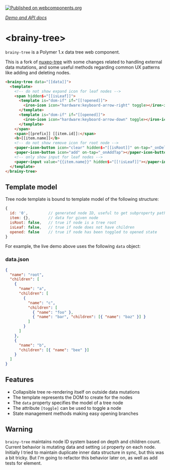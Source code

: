 [![Published on webcomponents.org](https://img.shields.io/badge/webcomponents.org-published-blue.svg)](https://www.webcomponents.org/element/OWOX/brainy-tree)

_[Demo and API docs](https://owox.github.io/brainy-tree/)_

# &lt;brainy-tree&gt;

`brainy-tree` is a Polymer 1.x data tree web component.

This is a fork of [nuxeo-tree](https://www.webcomponents.org/element/nuxeo/nuxeo-ui-elements/nuxeo-tree)
with some changes related to handling external data mutations, and some useful methods regarding
common UX patterns like adding and deleting nodes.

<!--
```
<custom-element-demo>
  <template>
    <script src="../webcomponentsjs/webcomponents-lite.js"></script>
    <link rel="import" href="../paper-icon-button/paper-icon-button.html">
    <link rel="import" href="../paper-input/paper-input.html">
    <link rel="import" href="../iron-icon/iron-icon.html">
    <link rel="import" href="../iron-icons/hardware-icons.html">
    <link rel="import" href="../iron-icons/iron-icons.html">
    <link rel="import" href="brainy-tree.html">
    <script src="demo/data.js"></script>
    <style is="custom-style">
      [toggle] {
        cursor: pointer;
      }
    </style>
    <div>
      <template is="dom-bind">
        <next-code-block></next-code-block>
      </template>
      <script>
        (function() {
          'use strict';

          document.addEventListener('WebComponentsReady', function() {
            var scope = document.querySelector('template[is="dom-bind"]');
            var tree = document.querySelector('brainy-tree');
            scope.data = window.demoData;
            scope.prefix = 'Node ';
            scope._onAddTap = function(e) {
              // get tree node from where event was fired
              var id = e.model.dataHost.dataset.id;
              var node = tree.getNodeById(id);

              // get path to given node
              var path = tree.getPathForNode('data', node);

              // if node is a leaf, initialize children array
              if (!node.children) {
                scope.set(path, []);
              }

              // add a node in a data-binding-aware way
              scope.push(path, {
                name: 'child of ' + node.name,
                children: []
              });

              // open node
              tree.openBranch(id);
            };
            scope._onDeleteTap = function(e) {
              // get ID of tree node from where event was fired
              var id = e.model.dataHost.dataset.id;

              // get parent node
              var parent = tree.getParentNodeById(id);

              // get path to parent node
              var path = tree.getPathForNode('data', parent);

              // get index for given node
              var index = tree.getChildIndexById(parent, id);

              // remove that node in a data-binding-aware way
              scope.splice(path, index, 1);
            };
          });
        })();
      </script>      
    </div>
  </template>
</custom-element-demo>
```
-->
```html
<brainy-tree data="[[data]]">
  <template>
    <!-- do not show expand icon for leaf nodes -->
    <span hidden$="[[isLeaf]]">
      <template is="dom-if" if="[[!opened]]">
        <iron-icon icon="hardware:keyboard-arrow-right" toggle></iron-icon>
      </template>
      <template is="dom-if" if="[[opened]]">
        <iron-icon icon="hardware:keyboard-arrow-down" toggle></iron-icon>
      </template>
    </span>
    <span>[[prefix]] [[item.id]]:</span>
    <b>[[item.name]]</b>
    <!-- do not show remove icon for root node -->
    <paper-icon-button icon="clear" hidden$="[[isRoot]]" on-tap="_onDeleteTap"></paper-icon-button>
    <paper-icon-button icon="add" on-tap="_onAddTap"></paper-icon-button>
    <!-- only show input for leaf nodes -->
    <paper-input value="{{item.name}}" hidden$="[[!isLeaf]]"></paper-input>
  </template>
</brainy-tree>
```

## Template model

Tree node template is bound to template model of the following structure:
```js
{
  id: '0',         // generated node ID, useful to get subproperty path for splices
  item: {},        // data for given node
  isRoot: false,   // true if node is a tree root
  isLeaf: false,   // true if node does not have children
  opened: false    // true if node has been toggled to opened state
}
```

For example, the live demo above uses the following `data` object:

### data.json
```json
{
  "name": "root",
  "children": [
    {
      "name": "a",
      "children": [
        {
          "name": "c",
          "children": [
            { "name": "foo" },
            { "name": "bar", "children": [{ "name": "baz" }] }
          ]
        }
      ]
    },
    {
      "name": "b",
      "children": [{ "name": "bee" }]
    }
  ]
}
```

## Features
- Collapsible tree re-rendering itself on outside data mutations
- The template represents the DOM to create for the nodes
- The `data` property specifies the model of a tree node
- The attribute `[toggle]` can be used to toggle a node
- State management methods making easy opening branches

## Warning
`brainy-tree` maintains node ID system based on depth and children count. Current behavior is mutating data
and setting `id` property on each node. Initially I tried to maintain duplicate inner data structure in sync,
but this was a bit tricky. But I'm going to refactor this behavior later on, as well as add tests for element.
